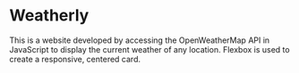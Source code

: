 # Weatherly
This is a website developed by accessing the OpenWeatherMap API in JavaScript to display the current weather of any location. Flexbox is used to create a responsive, centered card.
